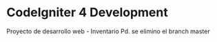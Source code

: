 # CodeIgniter 4 Development

Proyecto de desarrollo web - Inventario
Pd. se elimino el branch master
